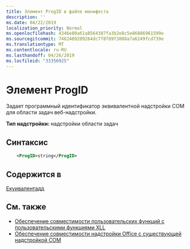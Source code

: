 ```yaml
---
title: Элемент ProgID в файле манифеста
description: ''
ms.date: 04/22/2019
localization_priority: Normal
ms.openlocfilehash: 4346e80a61a8564387fa3b2e8c5e86886961599e
ms.sourcegitcommit: 7462409209264dc7f8f89f3808a7a6249fcd739e
ms.translationtype: MT
ms.contentlocale: ru-RU
ms.lasthandoff: 04/26/2019
ms.locfileid: "33356925"
---
```

# <a name="progid-element"></a>Элемент ProgID

Задает программный идентификатор эквивалентной надстройки COM для области задач веб-надстройки.

**Тип надстройки:** надстройки области задач

## <a name="syntax"></a>Синтаксис

```XML
    <ProgID>string</ProgID>  
```

## <a name="contained-in"></a>Содержится в

[Екуивалентадд](equivalentaddin.md)

## <a name="see-also"></a>См. также

- [Обеспечение совместимости пользовательских функций с пользовательскими функциями XLL](../../excel/make-custom-functions-compatible-with-xll-udf.md)
- [Обеспечение совместимости надстройки Office с существующей надстройкой COM](../../develop/make-office-add-in-compatible-with-existing-com-add-in.md)
